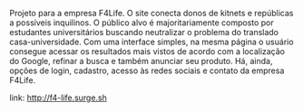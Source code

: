  Projeto para a empresa F4Life. O site conecta donos de kitnets e repúblicas a possíveis inquilinos. O público alvo é majoritariamente composto por estudantes universitários buscando neutralizar o problema do translado casa-universidade. Com uma interface simples, na mesma página o usuário consegue acessar os resultados mais vistos de acordo com a localização do Google, refinar a busca e também anunciar seu produto. Há, ainda, opções de login, cadastro, acesso às redes sociais e contato da empresa F4Life.


link: http://f4-life.surge.sh
